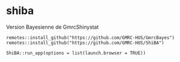 # shiba
Version Bayesienne de GmrcShinystat

```
remotes::install_github("https://github.com/GMRC-HUS/GmrcBayes")
remotes::install_github("https://github.com/GMRC-HUS/ShiBA")

ShiBA::run_app(options = list(launch.browser = TRUE))

``` 
